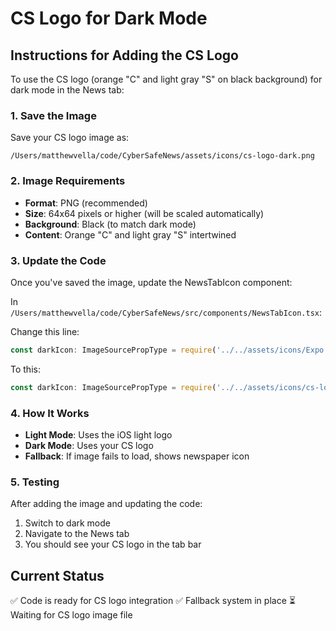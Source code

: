 # CS Logo for Dark Mode

## Instructions for Adding the CS Logo

To use the CS logo (orange "C" and light gray "S" on black background) for dark mode in the News tab:

### 1. Save the Image
Save your CS logo image as:
```
/Users/matthewvella/code/CyberSafeNews/assets/icons/cs-logo-dark.png
```

### 2. Image Requirements
- **Format**: PNG (recommended)
- **Size**: 64x64 pixels or higher (will be scaled automatically)
- **Background**: Black (to match dark mode)
- **Content**: Orange "C" and light gray "S" intertwined

### 3. Update the Code
Once you've saved the image, update the NewsTabIcon component:

In `/Users/matthewvella/code/CyberSafeNews/src/components/NewsTabIcon.tsx`:

Change this line:
```typescript
const darkIcon: ImageSourcePropType = require('../../assets/icons/Expo App Icon & Splash v2 (Community) (Community)/ios-dark.png');
```

To this:
```typescript
const darkIcon: ImageSourcePropType = require('../../assets/icons/cs-logo-dark.png');
```

### 4. How It Works
- **Light Mode**: Uses the iOS light logo
- **Dark Mode**: Uses your CS logo
- **Fallback**: If image fails to load, shows newspaper icon

### 5. Testing
After adding the image and updating the code:
1. Switch to dark mode
2. Navigate to the News tab
3. You should see your CS logo in the tab bar

## Current Status
✅ Code is ready for CS logo integration
✅ Fallback system in place
⏳ Waiting for CS logo image file
